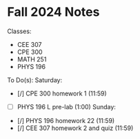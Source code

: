 # Fall 2024 Notes
Classes:
- CEE 307
- CPE 300
- MATH 251
- PHYS 196

To Do(s):
Saturday:
- [/] CPE 300 homework 1 (11:59)
- [ ] PHYS 196 L pre-lab (1:00)
Sunday:
- [/] PHYS 196 homework 22 (11:59)
- [/] CEE 307 homework 2 and quiz (11:59)